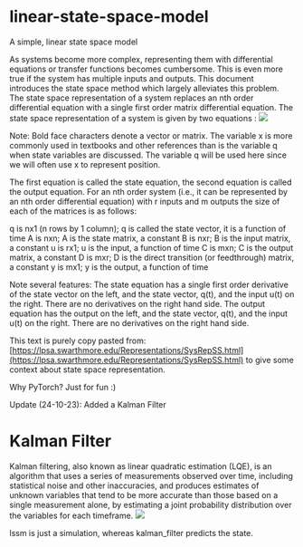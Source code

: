 # linear-state-space-model
A simple, linear state space model

As systems become more complex, representing them with differential equations or transfer functions becomes cumbersome.  This is even more true if the system has multiple inputs and outputs.  This document introduces the state space method which largely alleviates this problem.  The state space representation of a system replaces an nth order differential equation with a single first order matrix differential equation.  The state space representation of a system is given by two equations :
![](https://lpsa.swarthmore.edu/Representations/SS/img48.gif)

Note: Bold face characters denote a vector or matrix. The variable x is more commonly used in textbooks and other references than is the variable q when state variables are discussed.  The variable q will be used here since we will often use x to represent position.

The first equation is called the state equation, the second equation is called the output equation.  For an nth order system (i.e., it can be represented by an nth order differential equation) with r inputs and m outputs the size of each of the matrices is as follows:

q is nx1 (n rows by 1 column); q is called the state vector, it is a function of time
A is nxn; A is the state matrix, a constant
B is nxr; B is the input matrix, a constant
u is rx1; u is the input, a function of time
C is mxn; C is the output matrix, a constant
D is mxr; D is the direct transition (or feedthrough) matrix, a constant
y is mx1; y is the output, a function of time

Note several features:
The state equation has a single first order derivative of the state vector on the left, and the state vector, q(t), and the input u(t) on the right.  There are no derivatives on the right hand side.
The output equation has the output on the left, and the state vector, q(t), and the input u(t) on the right.  There are no derivatives on the right hand side.


This text is purely copy pasted from: [https://lpsa.swarthmore.edu/Representations/SysRepSS.html](https://lpsa.swarthmore.edu/Representations/SysRepSS.html) to give some context about state space representation.

Why PyTorch? Just for fun :)

Update (24-10-23): Added a Kalman Filter
# Kalman Filter
Kalman filtering, also known as linear quadratic estimation (LQE), is an algorithm that uses a series of measurements observed over time, including statistical noise and other inaccuracies, and produces estimates of unknown variables that tend to be more accurate than those based on a single measurement alone, by estimating a joint probability distribution over the variables for each timeframe. 
![](https://thekalmanfilter.com/wp-content/uploads/2021/01/kalman_filter_overview.png)

lssm is just a simulation, whereas kalman_filter predicts the state.
